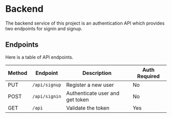 # Backend

The backend service of this project is an authentication API which provides two endpoints for signin and signup.

## Endpoints

Here is a table of API endpoints.

| Method | Endpoint          | Description                      | Auth Required |
|--------|-------------------|----------------------------------|---------------|
| PUT    | `/api/signup`     | Register a new user              | No            |
| POST   | `/api/signin`     | Authenticate user and get token  | No            |
| GET    | `/api`            | Validate the token               | Yes           |
